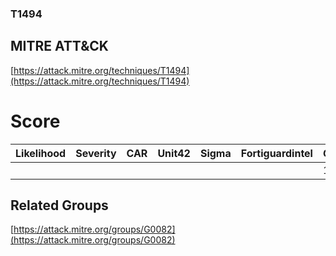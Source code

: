 
### T1494
## MITRE ATT&CK
[https://attack.mitre.org/techniques/T1494](https://attack.mitre.org/techniques/T1494)

# Score

| Likelihood | Severity | CAR | Unit42 | Sigma | Fortiguardintel | Groups | Malwares | Tools |
| ---------- | -------- | --- | ------ | ----- | --------------- | ---  | --- | --- |
 |   |   |   |   |   |   | 1 |   |   |



## Related Groups

[https://attack.mitre.org/groups/G0082](https://attack.mitre.org/groups/G0082)
[]()
